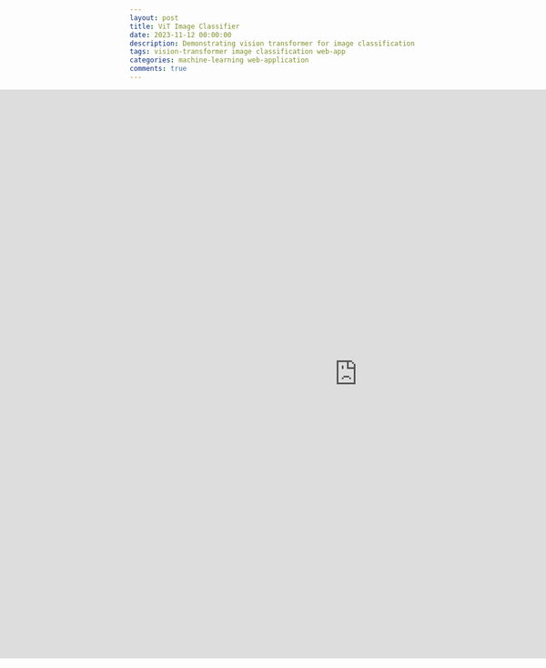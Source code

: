 ```yaml
---
layout: post
title: ViT Image Classifier
date: 2023-11-12 00:00:00
description: Demonstrating vision transformer for image classification in web app (workshop INF-1600)
tags: vision-transformer image classification web-app
categories: machine-learning web-application
comments: true
---
```


<body>
	<div style="width:100%; margin-left:-250px;">
	<iframe
		src="https://andreped-ViT-ImageClassifier.hf.space"
		frameborder="0"
		width="1300"
		height="1000"
	></iframe>
	</div>
</body>
